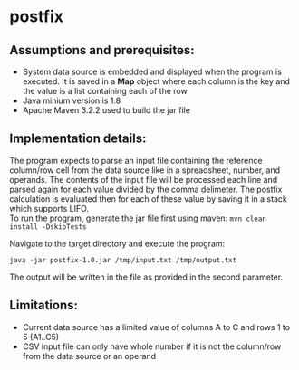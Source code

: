 # postfix

## Assumptions and prerequisites:
- System data source is embedded and displayed when the program is executed.  It is saved in a **Map** object where each column is the key
and the value is a list containing each of the row
- Java minium version is 1.8
- Apache Maven 3.2.2 used to build the jar file

## Implementation details:
The program expects to parse an input file containing the reference column/row cell from the data source like in a spreadsheet, number, and operands.
The contents of the input file will be processed each line and parsed again for each value divided by the comma delimeter.
The postfix calculation is evaluated then for each of these value by saving it in a stack which supports LIFO.
<br>
To run the program, generate the jar file first using maven: 
<code>mvn clean install -DskipTests</code>

Navigate to the target directory and execute the program:
```
java -jar postfix-1.0.jar /tmp/input.txt /tmp/output.txt
``` 
The output will be written in the file as provided in the second parameter.

## Limitations:
- Current data source has a limited value of columns A to C and rows 1 to 5 (A1..C5)
- CSV input file can only have whole number if it is not the column/row from the data source or an operand
